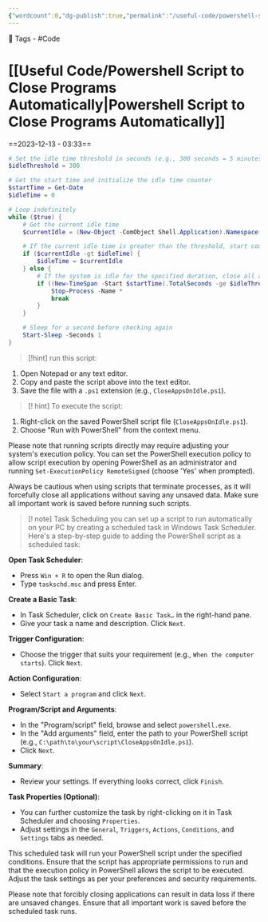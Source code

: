 ```yaml
---
{"wordcount":0,"dg-publish":true,"permalink":"/useful-code/powershell-script-to-close-programs-automatically/","dgPassFrontmatter":true,"noteIcon":"1","created":"2023-12-13T03:32:57.590+05:30","updated":"2023-12-13T03:43:46.827+05:30"}
---
```


🧶 Tags - #Code
# [[Useful Code/Powershell Script to Close Programs Automatically\|Powershell Script to Close Programs Automatically]]
==2023-12-13 - 03:33==
```powershell
# Set the idle time threshold in seconds (e.g., 300 seconds = 5 minutes)
$idleThreshold = 300

# Get the start time and initialize the idle time counter
$startTime = Get-Date
$idleTime = 0

# Loop indefinitely
while ($true) {
    # Get the current idle time
    $currentIdle = (New-Object -ComObject Shell.Application).Namespace('Application').Items() | ForEach-Object { $_.GetFolder.DisplayOf }

    # If the current idle time is greater than the threshold, start counting
    if ($currentIdle -gt $idleTime) {
        $idleTime = $currentIdle
    } else {
        # If the system is idle for the specified duration, close all applications
        if ((New-TimeSpan -Start $startTime).TotalSeconds -ge $idleThreshold) {
            Stop-Process -Name *
            break
        }
    }

    # Sleep for a second before checking again
    Start-Sleep -Seconds 1
}
```

> [!hint]  run this script:
1. Open Notepad or any text editor.
2. Copy and paste the script above into the text editor.
3. Save the file with a `.ps1` extension (e.g., `CloseAppsOnIdle.ps1`).

>[! hint] To execute the script:
1. Right-click on the saved PowerShell script file (`CloseAppsOnIdle.ps1`).
2. Choose "Run with PowerShell" from the context menu.

Please note that running scripts directly may require adjusting your system's execution policy. You can set the PowerShell execution policy to allow script execution by opening PowerShell as an administrator and running `Set-ExecutionPolicy RemoteSigned` (choose 'Yes' when prompted).

Always be cautious when using scripts that terminate processes, as it will forcefully close all applications without saving any unsaved data. Make sure all important work is saved before running such scripts.

>[! note] Task Scheduling
you can set up a script to run automatically on your PC by creating a scheduled task in Windows Task Scheduler. Here's a step-by-step guide to adding the PowerShell script as a scheduled task:

**Open Task Scheduler**:
- Press `Win + R` to open the Run dialog.
- Type `taskschd.msc` and press Enter.

**Create a Basic Task**:  
- In Task Scheduler, click on `Create Basic Task…` in the right-hand pane.
- Give your task a name and description. Click `Next`.

**Trigger Configuration**:
- Choose the trigger that suits your requirement (e.g., `When the computer starts`). Click `Next`.

**Action Configuration**:
- Select `Start a program` and click `Next`.

**Program/Script and Arguments**:
- In the "Program/script" field, browse and select `powershell.exe`.
- In the "Add arguments" field, enter the path to your PowerShell script (e.g., `C:\path\to\your\script\CloseAppsOnIdle.ps1`).
- Click `Next`.

**Summary**:
- Review your settings. If everything looks correct, click `Finish`.

**Task Properties (Optional)**:
- You can further customize the task by right-clicking on it in Task Scheduler and choosing `Properties`.
- Adjust settings in the `General`, `Triggers`, `Actions`, `Conditions`, and `Settings` tabs as needed.

This scheduled task will run your PowerShell script under the specified conditions. Ensure that the script has appropriate permissions to run and that the execution policy in PowerShell allows the script to be executed. Adjust the task settings as per your preferences and security requirements.

Please note that forcibly closing applications can result in data loss if there are unsaved changes. Ensure that all important work is saved before the scheduled task runs.